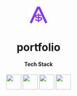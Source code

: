 <br/>

<p align="center">
  <img src="https://github.com/aditeyaS/aditeyaS.github.io/blob/main/public/logo.png" width="10%" />
  <h1 align="center">portfolio</h1>
  <div>
    <h4 align="center">Tech Stack</h4>
    <p align="center">
      <img height="40" width="40" src="https://cdn.simpleicons.org/react/61DAFB" />
      <img height="40" width="40" src="https://cdn.simpleicons.org/typescript/3178C6" />
      <img height="40" width="40" src="https://cdn.simpleicons.org/tailwindcss/06B6D4" />
      <img height="40" width="40" src="https://cdn.simpleicons.org/framer/0055FF" />
    </p>
  </div>
</p>
